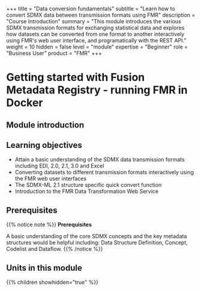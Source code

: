 +++
title = "Data conversion fundamentals"
subtitle = "Learn how to convert SDMX data between transmission formats using FMR"
description = "Course Introduction"
summary = "This module introduces the various SDMX transmission formats for exchanging statistical data and explores how datasets can be converted from one format to another interactively using FMR's web user interface, and programatically with the REST API."
weight = 10
hidden = false
level = "module"
expertise = "Beginner"
role = "Business User"
product = "FMR"
+++

# Getting started with Fusion Metadata Registry - running FMR in Docker

## Module introduction


## Learning objectives
- Attain a basic understanding of the SDMX data transmission formats including EDI, 2.0, 2.1, 3.0 and Excel
- Converting datasets to different transmission formats interactively using the FMR web user interfaces
- The SDMX-ML 2.1 structure specific quick convert function
- Introduction to the FMR Data Transformation Web Service


## Prerequisites

{{% notice note %}}
<strong>Prerequisites</strong>

A basic understanding of the core SDMX concepts and the key metadata structures would be helpful including: Data Structure Definition, Concept, Codelist and Dataflow.
{{% /notice %}}

## Units in this module
{{% children showhidden="true" %}}

